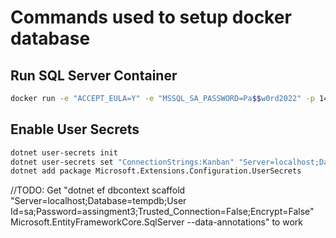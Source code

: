 # Commands used to setup docker database

## Run SQL Server Container

```bash
docker run -e "ACCEPT_EULA=Y" -e "MSSQL_SA_PASSWORD=Pa$$w0rd2022" -p 1433:1433 -d mcr.microsoft.com/mssql/server:2019-latest
```

## Enable User Secrets

```bash
dotnet user-secrets init
dotnet user-secrets set "ConnectionStrings:Kanban" "Server=localhost;Database=Kanban;User Id=sa;Password=<YourStrong@Passw0rd>;Trusted_Connection=False;Encrypt=False"
dotnet add package Microsoft.Extensions.Configuration.UserSecrets
```

//TODO: Get "dotnet ef dbcontext scaffold "Server=localhost;Database=tempdb;User Id=sa;Password=assingment3;Trusted_Connection=False;Encrypt=False" Microsoft.EntityFrameworkCore.SqlServer --data-annotations" to work



